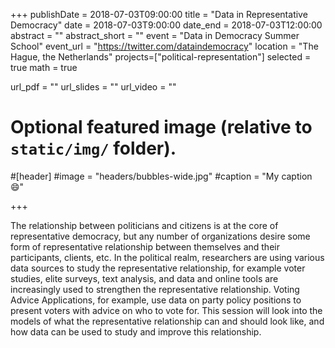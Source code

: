 +++
publishDate = 2018-07-03T09:00:00
title = "Data in Representative Democracy"
date = 2018-07-03T9:00:00
date_end = 2018-07-03T12:00:00
abstract = ""
abstract_short = ""
event = "Data in Democracy Summer School"
event_url = "https://twitter.com/dataindemocracy"
location = "The Hague, the Netherlands"
projects=["political-representation"]
selected = true
math = true

url_pdf = ""
url_slides = ""
url_video = ""

# Optional featured image (relative to `static/img/` folder).
#[header]
#image = "headers/bubbles-wide.jpg"
#caption = "My caption :smile:"

+++

The relationship between politicians and citizens is at the core of representative democracy, but any number of organizations desire some form of representative relationship between themselves and their participants, clients, etc. In the political realm, researchers are using various data sources to study the representative relationship, for example voter studies, elite surveys, text analysis, and data and online tools are increasingly used to strengthen the representative relationship. Voting Advice Applications, for example, use data on party policy positions to present voters with advice on who to vote for. This session will look into the models of what the representative relationship can and should look like, and how data can be used to study and improve this relationship.